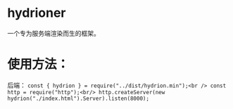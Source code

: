 # hydrioner
一个专为服务端渲染而生的框架。
# 使用方法：
后端：
`const { hydrion } = require("../dist/hydrion.min");<br />
const http = require("http");<br/>
http.createServer(new hydrion("./index.html").Server).listen(8000);`